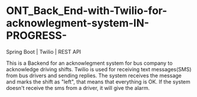 # ONT_Back_End-with-Twilio-for-acknowlegment-system-IN-PROGRESS-
Spring Boot | Twilio | REST API 

This is a Backend for an acknowlegment system for bus company to acknowledge driving shifts. 
Twilio is used for receiving text messages(SMS) from bus drivers and sending replies. The system receives the message and marks the shift as "left", that means that everything is OK. If the system doesn't receive the sms from a driver, it will give the alarm. 
